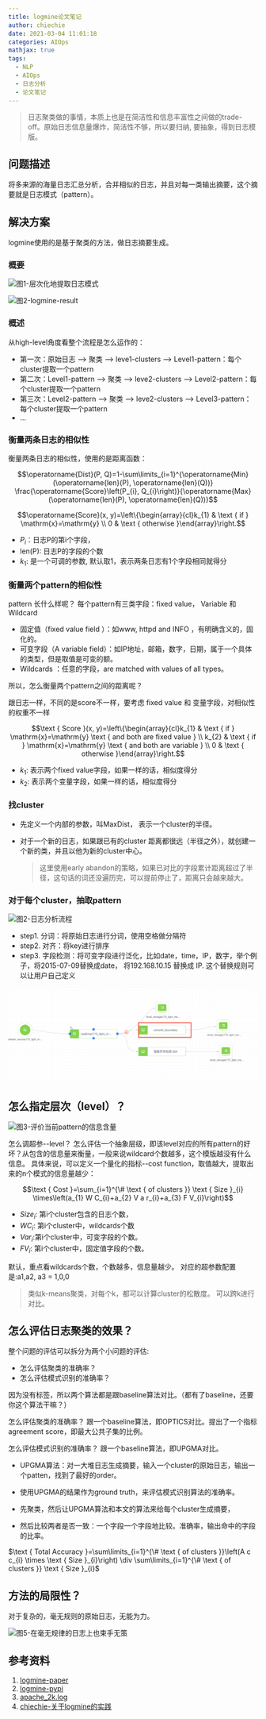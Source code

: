 ```yaml
---
title: logmine论文笔记
author: chiechie
date: 2021-03-04 11:01:18
categories: AIOps
mathjax: true
tags:
  - NLP
  - AIOps
  - 日志分析
  - 论文笔记 
---
```


> 日志聚类做的事情，本质上也是在简洁性和信息丰富性之间做的trade-off。原始日志信息量爆炸，简洁性不够，所以要归纳, 要抽象，得到日志模版。

## 问题描述

将多来源的海量日志汇总分析，合并相似的日志，并且对每一类输出摘要，这个摘要就是日志模式（pattern）。



## 解决方案

logmine使用的是基于聚类的方法，做日志摘要生成。


### 概要

![图1-层次化地提取日志模式](logmine_image-20210225214320632.png)

![图2-logmine-result](logmin-result.png)


### 概述

从high-level角度看整个流程是怎么运作的：

- 第一次：原始日志          -->  聚类  -->  leve1-clusters --> Level1-pattern：每个cluster提取一个pattern
- 第二次：Level1-pattern  -->  聚类  -->  leve2-clusters  --> Level2-pattern：每个cluster提取一个pattern
- 第三次：Level2-pattern  -->  聚类  -->  leve2-clusters  --> Level3-pattern：每个cluster提取一个pattern
- ...

### 衡量两条日志的相似性

衡量两条日志的相似性，使用的是距离函数：

$$\operatorname{Dist}(P, Q)=1-\sum\limits_{i=1}^{\operatorname{Min}(\operatorname{len}(P), \operatorname{len}(Q))} \frac{\operatorname{Score}\left(P_{i}, Q_{i}\right)}{\operatorname{Max}(\operatorname{len}(P), \operatorname{len}(Q))}$$

$$\operatorname{Score}(x, y)=\left\{\begin{array}{cl}k_{1} & \text { if } \mathrm{x}=\mathrm{y} \\ 0 & \text { otherwise }\end{array}\right.$$

- $P_i$：日志P的第i个字段，
- len(P): 日志P的字段的个数
- $k_1$: 是一个可调的参数, 默认取1，表示两条日志有1个字段相同就得分

### 衡量两个pattern的相似性

pattern 长什么样呢？ 每个pattern有三类字段：fixed value， Variable 和 Wildcard

- 固定值（fixed value field ）：如www, httpd and INFO ，有明确含义的，固化的。
- 可变字段（A variable field）：如IP地址，邮箱，数字，日期，属于一个具体的类型，但是取值是可变的额。
- Wildcards ：任意的字段，are matched with values of all types。


所以，怎么衡量两个pattern之间的距离呢？

跟日志一样，不同的是score不一样，要考虑 fixed value 和 变量字段，对相似性的权重不一样

$$\text { Score }(x, y)=\left\{\begin{array}{cl}k_{1} & \text { if } \mathrm{x}=\mathrm{y} \text { and both are fixed value } \\ k_{2} & \text { if } \mathrm{x}=\mathrm{y} \text { and both are variable } \\ 0 & \text { otherwise }\end{array}\right.$$

- $k_1$: 表示两个fixed value字段，如果一样的话，相似度得分
- $k_2$: 表示两个变量字段，如果一样的话，相似度得分


### 找cluster

- 先定义一个内部的参数，叫MaxDist， 表示一个cluster的半径。
- 对于一个新的日志，如果跟已有的cluster 距离都很远（半径之外），就创建一个新的类，并且以他为新的cluster中心。
  
	> 这里使用early abandon的策略，如果已对比的字段累计距离超过了半径，这句话的词还没遍历完，可以提前停止了，距离只会越来越大。

### 对于每个cluster，抽取pattern

![图2-日志分析流程](image-20210226000021042.png)

- step1. 分词：将原始日志进行分词，使用空格做分隔符
- step2. 对齐：将key进行排序
- step3. 字段检测：将可变字段进行泛化，比如date，time，IP，数字，举个例子，将2015-07-09替换成date，
将192.168.10.15 替换成 IP. 这个替换规则可以让用户自己定义

![img.png](img.png)

## 怎么指定层次（level）？

![图3-评价当前pattern的信息含量](cost_function.png)

怎么调超参--level？
怎么评估一个抽象层级，即该level对应的所有pattern的好坏？从包含的信息量来衡量，一般来说wildcard个数越多，这个模版越没有什么信息。
具体来说，可以定义一个量化的指标--cost function，取值越大，提取出来的n个模式的信息量越少：

$$\text { Cost }=\sum_{i=1}^{\# \text { of clusters }} \text { Size }_{i} \times\left(a_{1} W C_{i}+a_{2} V a r_{i}+a_{3} F V_{i}\right)$$

- ${Size}_i$: 第i个cluster包含的日志个数，
- ${WC}_i$: 第i个cluster中，wildcards个数
- ${Var}_i$:第i个cluster中，可变字段的个数。
- ${FV}_i$: 第i个cluster中，固定值字段的个数。

默认，重点看wildcards个数，个数越多，信息量越少。
对应的超参数配置是:a1,a2, a3 = 1,0,0

> 类似k-means聚类，对每个k，都可以计算cluster的松散度。 可以跨k进行对比。

## 怎么评估日志聚类的效果？

整个问题的评估可以拆分为两个小问题的评估:

- 怎么评估聚类的准确率？
- 怎么评估模式识别的准确率？

因为没有标签，所以两个算法都是跟baseline算法对比。（都有了baseline，还要你这个算法干嘛？）

怎么评估聚类的准确率？ 跟一个baseline算法，即OPTICS对比。提出了一个指标agreement score，即最大公共子集的比例。

怎么评估模式识别的准确率？ 跟一个baseline算法，即UPGMA对比。

- UPGMA算法：对一大堆日志生成摘要，输入一个cluster的原始日志，输出一个patten，找到了最好的order。
  
- 使用UPGMA的结果作为ground truth，来评估模式识别算法的准确率。
  
- 先聚类，然后让UPGMA算法和本文的算法来给每个cluster生成摘要，
  
- 然后比较两者是否一致：一个字段一个字段地比较。准确率，输出命中的字段的比率。

$\text { Total Accuracy }=\sum\limits_{i=1}^{\# \text { of clusters }}\left(A c c_{i} \times \text { Size }_{i}\right) \div \sum\limits_{i=1}^{\# \text { of clusters }} \text { Size }_{i}$


## 方法的局限性？


对于复杂的，毫无规则的原始日志，无能为力。

![图5-在毫无规律的日志上也束手无策](badcase.png)


## 参考资料

1. [logmine-paper](https://www.cs.unm.edu/~mueen/Papers/LogMine.pdf)
2. [logmine-pypi](https://pypi.org/project/logmine/)
3. [apache_2k.log](https://github.com/logpai/logparser/blob/master/logs/Apache/Apache_2k.log)
4. [chiechie-关于logmine的实践](https://github.com/chiechie/LogRobot)